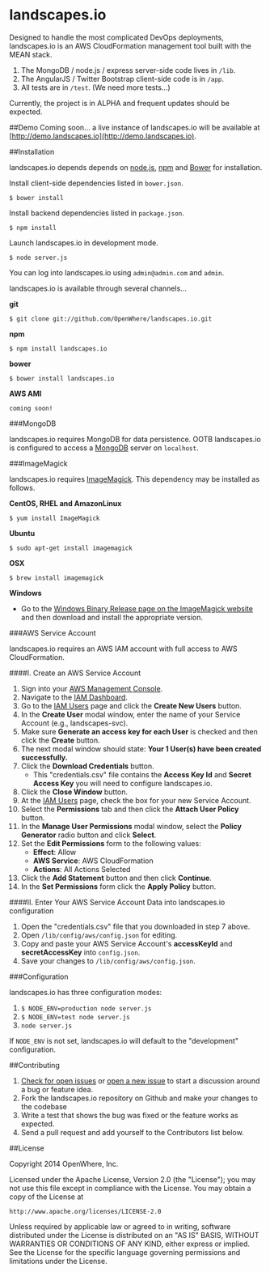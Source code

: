 landscapes.io
===============
Designed to handle the most complicated DevOps deployments, landscapes.io is an AWS CloudFormation management tool built with the MEAN stack.

1. The MongoDB / node.js / express server-side code lives in `/lib`.
2. The AngularJS / Twitter Bootstrap client-side code is in `/app`.
3. All tests are in `/test`. (We need more tests...)

Currently, the project is in ALPHA and frequent updates should be expected.

##Demo
Coming soon... a live instance of landscapes.io will be available at [http://demo.landscapes.io](http://demo.landscapes.io).


##Installation

landscapes.io depends depends on [node.js](http://nodejs.org/), [npm](https://www.npmjs.org/) and [Bower](http://bower.io/) for installation.

Install client-side dependencies listed in `bower.json`.

    $ bower install
    
Install backend dependencies listed in `package.json`.

    $ npm install
    
Launch landscapes.io in development mode.

    $ node server.js
    
You can log into landscapes.io using `admin@admin.com` and `admin`.
    

landscapes.io is available through several channels...


**git**

    $ git clone git://github.com/OpenWhere/landscapes.io.git

**npm**

    $ npm install landscapes.io

**bower**

    $ bower install landscapes.io


**AWS AMI**

    coming soon!


###MongoDB

landscapes.io requires MongoDB for data persistence. OOTB landscapes.io is configured to access a [MongoDB](http://www.mongodb.org) server on `localhost`.


###ImageMagick

landscapes.io requires [ImageMagick](http://www.imagemagick.org). This dependency may be installed as follows.

**CentOS, RHEL and AmazonLinux**

	$ yum install ImageMagick


**Ubuntu**

	$ sudo apt-get install imagemagick


**OSX**

	$ brew install imagemagick


**Windows**

* Go to the [Windows Binary Release page on the ImageMagick website](http://www.imagemagick.org/script/binary-releases.php#windows) and then download and install the appropriate version.


###AWS Service Account

landscapes.io requires an AWS IAM account with full access to AWS CloudFormation.

####I. Create an AWS Service Account

1. Sign into your [AWS Management Console](https://console.aws.amazon.com).
2. Navigate to the [IAM Dashboard](https://console.aws.amazon.com/iam).
3. Go to the [IAM Users](https://console.aws.amazon.com/iam/home#users) page and click the **Create New Users** button.
4. In the **Create User** modal window, enter the name of your Service Account (e.g., landscapes-svc).
5. Make sure **Generate an access key for each User** is checked and then click the **Create** button.
6. The next modal window should state: **Your 1 User(s) have been created successfully.**
7. Click the **Download Credentials** button.
    * This "credentials.csv" file contains the **Access Key Id** and **Secret Access Key** you will need to configure landscapes.io.
8. Click the **Close Window** button.
10. At the [IAM Users](https://console.aws.amazon.com/iam/home#users) page, check the box for your new Service Account.
11. Select the **Permissions** tab and then click the **Attach User Policy** button.
12. In the **Manage User Permissions** modal window, select the **Policy Generator** radio button and click **Select**.
13. Set the **Edit Permissions** form to the following values:
    * **Effect**: Allow
    * **AWS Service**: AWS CloudFormation
    * **Actions**: All Actions Selected
14. Click the **Add Statement** button and then click **Continue**.
15. In the **Set Permissions** form click the **Apply Policy** button.

####II. Enter Your AWS Service Account Data into landscapes.io configuration

1. Open the "credentials.csv" file that you downloaded in step 7 above. 
2. Open `/lib/config/aws/config.json` for editing.  
3. Copy and paste your AWS Service Account's **accessKeyId** and **secretAccessKey** into `config.json`.
4. Save your changes to `/lib/config/aws/config.json`.


###Configuration

landscapes.io has three configuration modes:

1. `$ NODE_ENV=production node server.js`
2. `$ NODE_ENV=test node server.js`
3. `node server.js`

If `NODE_ENV` is not set, landscapes.io will default to the "development" configuration.

##Contributing
1. [Check for open issues](https://github.com/OpenWhere/landscapes.io/issues) or [open a new issue](https://github.com/OpenWhere/landscapes.io/issues/new) to start a discussion around a bug or feature idea.
2. Fork the landscapes.io repository on Github and make your changes to the codebase
3. Write a test that shows the bug was fixed or the feature works as expected.
4. Send a pull request and add yourself to the Contributors list below.


##License

Copyright 2014 OpenWhere, Inc.

Licensed under the Apache License, Version 2.0 (the "License");
you may not use this file except in compliance with the License.
You may obtain a copy of the License at

    http://www.apache.org/licenses/LICENSE-2.0

Unless required by applicable law or agreed to in writing, software
distributed under the License is distributed on an "AS IS" BASIS,
WITHOUT WARRANTIES OR CONDITIONS OF ANY KIND, either express or implied.
See the License for the specific language governing permissions and
limitations under the License.